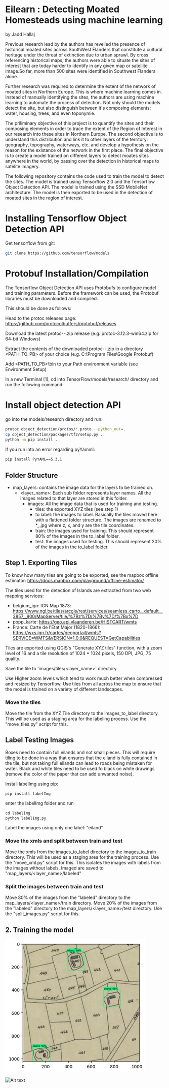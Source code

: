 # Eilearn : Detecting Moated Homesteads using machine learning

by Jadd Hallaj

Previous research lead by the authors has reveiled the presence of historical moated sites across SouthWest Flanders that constitute a cultural heritage under the threat of extinction due to urban sprawl. By cross referencing historical maps, the authors were able to situate the sites of interest that are today harder to identify in any given map or satellite image.So far, more than 500 sites were identified in Southwest Flanders alone.

Further research was required to determine the extent of the network of moated sites in Northern Europe. This is where machine learning comes in. Instead of manually identifying the sites, the authors are using machine learning to automate the process of detection. Not only should the models detect the site, but also distinguish between it's composing elements: water, housing, trees, and even toponymie.

The priliminary objective of this project is to quantify the sites and their composing elements in order to trace the extent of the Region of Interest in our research into these sites in Northern Europe. The second objective is to understand this distribution and link it to other layers of the territory: geography, topography, waterways, etc. and develop a hypothesis on the reason for the existance of the network in the first place. The final objective is to create a model trained on different layers to detect moates sites anywhere in the world, by passing over the detection in historical maps to satelite imagery.

The following repository contains the code used to train the model to detect the sites. The model is trained using Tensorflow 2.0 and the Tensorflow Object Detection API. The model is trained using the SSD MobileNet architecture. The model is then exported to be used in the detection of moated sites in the region of interest.

# Installing Tensorflow Object Detection API

Get tensorflow from git: 
  
  ```bash
  git clone https://github.com/tensorflow/models 
  ```

# Protobuf Installation/Compilation
The Tensorflow Object Detection API uses Protobufs to configure model and training parameters. Before the framework can be used, the Protobuf libraries must be downloaded and compiled.

This should be done as follows:

Head to the protoc releases page: https://github.com/protocolbuffers/protobuf/releases

Download the latest protoc-*-*.zip release (e.g. protoc-3.12.3-win64.zip for 64-bit Windows)

Extract the contents of the downloaded protoc-*-*.zip in a directory <PATH_TO_PB> of your choice (e.g. C:\Program Files\Google Protobuf)

Add <PATH_TO_PB>\bin to your Path environment variable (see Environment Setup)

In a new Terminal [1], cd into TensorFlow/models/research/ directory and run the following command:

# Install object detection API
go into the models/research directory and run:

  ```bash
  protoc object_detection/protos/*.proto --python_out=.
  cp object_detection/packages/tf2/setup.py .
  python -m pip install .
  ```

If you run into an error regarding pyYamml:

```bash 
pip install PyYAML==5.3.1
```

## Folder Structure

- map_layers: contains the image data for the layers to be trained on.
  - <layer_name>: Each sub folder represents layer names. All the images related to that layer are stored in this folder.
    - images: All the image data that is used for training and testing.
      - tiles: the exported XYZ tiles (see step 1)
      - to label: the images to label. Basically the tiles moved here with a flattened folder structure. The images are renamed to <z>*<x>\_<y>.jpg where z, x, and y are the tile coordinates.
      - train: the images used for training. This should represent 80% of the images in the to_label folder.
      - test: the images used for testing. This should represent 20% of the images in the to_label folder.

## Step 1. Exporting Tiles

To know how many tiles are going to be exported, see the mapbox offline estimator:
https://docs.mapbox.com/playground/offline-estimator/

The tiles used for the detection of Islands are extracted from two web mapping services:

- belgium_ign: IGN Map 1873: https://www.ngi.be/tiles/arcgis/rest/services/seamless_carto__default__3857__800/MapServer/tile/%7Bz%7D/%7By%7D/%7Bx%7D
- popp_karte: https://geo.api.vlaanderen.be/HISTCART/wmts
- France: Carte de l'Etat Major (1820-1866): https://wxs.ign.fr/cartes/geoportail/wmts?SERVICE=WMTS&VERSION=1.0.0&REQUEST=GetCapabilities

Tiles are exported using QGIS's "Generate XYZ tiles" function, with a zoom level of 16 and a tile resolution of 1024 \* 1024 pixels, 150 DPI, JPG, 75 quality. 

Save the tile to 'images/tiles/<layer_name>' directory.

Use Higher zoom levels which tend to work much better when compressed and resized by Tensorflow. Use tiles from all across the map to ensure that the model is trained on a variety of different landscapes.

### Move the tiles

Move the tile from the XYZ Tile directory to the images_to_label directory. This will be used as a staging area for the labeling process. Use the "move_tiles.py" script for this.

## Label Testing Images

Boxes need to contain full eilands and not small pieces. This will require tiling to be done in a way that ensures that the eiland is fully contained in the tile, but not taking full eilands can lead to roads being mistaken for water. Black and white tiles need to be used fo black on white drawings (remove the color of the paper that can add unwanted noise).

Install labelImg using pip:

```
pip install labelImg
```

enter the labelImg folder and run

```
cd labelImg
python labelImg.py
```

Label the images using only one label: "eiland"

### Move the xmls and split between train and test

Move the xmls from the images_to_label directory to the images_to_train directory. This will be used as a staging area for the training process. Use the "move_xml.py" script for this. This isolates the images with labels from the images without labels. Imaged are saved to "map_layers/<layer_name>/labeled"

### Split the images between train and test

Move 80% of the images from the "labeled" directory to the map_layers/<layer_name>/train directory. Move 20% of the images from the "labeled" directory to the map_layers/<layer_name>/test directory. Use the "split_images.py" script for this.

## 2. Training the model

![Alt text](doc_images/individual_tile.png)

![Alt text](doc_images/image.png)
